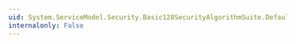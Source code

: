 ```yaml
---
uid: System.ServiceModel.Security.Basic128SecurityAlgorithmSuite.DefaultDigestAlgorithm
internalonly: False
---
```

